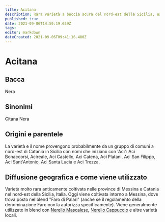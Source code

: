```yaml
---
title: Acitana
description: Rara varietà a buccia scura del nord-est della Sicilia, usata in blend.
published: true
date: 2021-09-06T14:50:19.659Z
tags: 
editor: markdown
dateCreated: 2021-09-06T09:41:16.480Z
---
```


# Acitana

## Bacca
Nera

## Sinonimi
Citana Nera

## Origini e parentele
La varietà e il nome provengono probabilmente da un gruppo di comuni a nord-est di Catania in Sicilia con nomi che iniziano con 'Aci': Aci Bonaccorsi, Acireale, Aci Castello, Aci Catena, Aci Platani, Aci San Filippo, Aci Sant'Antonio, Aci Santa Lucia e Aci Trezza.

## Diffusione geografica e come viene utilizzato

Varietà molto rara anticamente coltivata nelle province di Messina e Catania nel nord-est della Sicilia, Italia. Oggi viene coltivata intorno a Messina, dove trova posto nel blend "Faro di Palari" (anche se il regolamento della denominazione Faro non la autorizza specificamente). Viene generalmente utilizzato in blend con [Nerello Mascalese](/vitigni/Italia/bacca-nera/nerello-mascalese), [Nerello Cappuccio](/vitigni/Italia/bacca-nera/nerello-cappuccio) e altre varietà locali.


